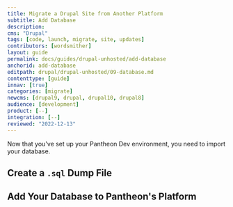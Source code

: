 ```yaml
---
title: Migrate a Drupal Site from Another Platform
subtitle: Add Database
description: 
cms: "Drupal"
tags: [code, launch, migrate, site, updates]
contributors: [wordsmither]
layout: guide
permalink: docs/guides/drupal-unhosted/add-database
anchorid: add-database
editpath: drupal/drupal-unhosted/09-database.md
contenttype: [guide]
innav: [true]
categories: [migrate]
newcms: [drupal9, drupal, drupal10, drupal8]
audience: [development]
product: [--]
integration: [--]
reviewed: "2022-12-13"
---
```


Now that you've set up your Pantheon Dev environment, you need to import your database.

## Create a `.sql` Dump File

<Partial file="drupal/migrate-add-database-part1-sql.md" />

## Add Your Database to Pantheon's Platform

<Partial file="drupal/migrate-add-database-part2.md" />

